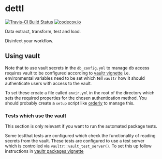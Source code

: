 # dettl

[![Travis-CI Build Status](https://travis-ci.org/vimc/dettl.svg?branch=master)](https://travis-ci.org/vimc/dettl)
[![codecov.io](https://codecov.io/github/vimc/dettl/coverage.svg?branch=master)](https://codecov.io/github/vimc/dettl?branch=master)

Data extract, transform, test and load.

Disinfect your workflow.

## Using vault

Note that to use vault secrets in the `db_config.yml` to manage db access requires vault to be configured according to [vaultr vignette](https://vimc.github.io/vaultr/articles/vaultr.html) i.e. environmental variables need to be set which tell `vaultr` how it should authenticate users with access to the vault. 

To set these create a file called `envir.yml` in the root of the directory which sets the required properties for the chosen authentication method. You should probably create a `setup` script like [orderly](https://github.com/vimc/montagu-reports/blob/master/setup) to manage this.

### Tests which use the vault

This section is only relevant if you want to run the automated package tests.

Some testthat tests are configured which check the functionality of reading secrets from the vault. These tests are configured to use a test server which is controlled via `vaultr::vault_test_server()`. To set this up follow instructions in [vaultr packages vignette](https://vimc.github.io/vaultr/articles/packages.html)
